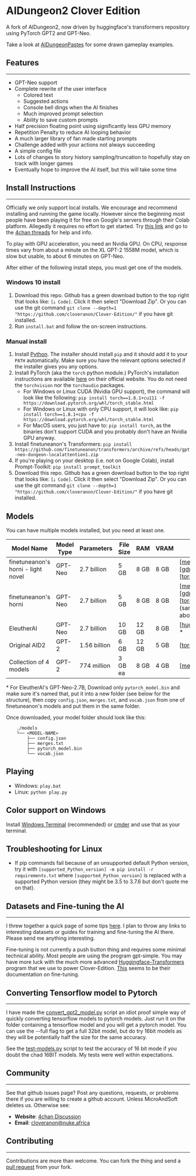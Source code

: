 # AIDungeon2 Clover Edition

A fork of AIDungeon2, now driven by huggingface's transformers repository using PyTorch GPT2 and GPT-Neo.

Take a look at [AIDungeonPastes](https://aidungeonpastes.github.io/AID2-Art/) for some drawn gameplay examples.


## Features
------------------------

* GPT-Neo support
* Complete rewrite of the user interface
  * Colored text
  * Suggested actions
  * Console bell dings when the AI finishes
  * Much improved prompt selection
  * Ability to save custom prompts
* Half precision floating point using significantly less GPU memory
* Repetition Penalty to reduce AI looping behavior
* A much larger library of fan made starting prompts
* Challenge added with your actions not always succeeding
* A simple config file
* Lots of changes to story history sampling/truncation to hopefully stay on track with longer games
* Eventually hope to improve the AI itself, but this will take some time

## Install Instructions
------------------------

Officially we only support local installs. We encourage and recommend installing and running the game locally. However since the beginning most people have been playing it for free on Google's servers through their Colab platform. Allegedly it requires no effort to get started. Try [this link](https://colab.research.google.com/drive/1kYVhVeE6z4sUyyKDVxLGrzI4OTV43eEa) and go to the [4chan threads](https://boards.4chan.org/search#/aidungeon%20OR%20%22ai%20dungeon%22) for help and info.

To play with GPU acceleration, you need an Nvidia GPU. On CPU, response times vary from about a minute on the XL GPT-2 1558M model, which is slow but usable, to about 6 minutes on GPT-Neo.

After either of the following install steps, you must get one of the models.

### Windows 10 install

1. Download this repo. Github has a green download button to the top right that looks like: `[⤓ Code]`. Click it then select "Download Zip". Or you can use the git command `git clone --depth=1 "https://github.com/cloveranon/Clover-Edition/"` if you have git installed.
2. Run `install.bat` and follow the on-screen instructions.

### Manual install

1. Install [Python](https://www.python.org/downloads/). The installer should install `pip` and it should add it to your `PATH` automatically. Make sure you have the relevant options selected if the installer gives you any options.
2. Install PyTorch (aka the `torch` python module.) PyTorch's installation instructions are available [here](https://pytorch.org/get-started/locally/) on their official website. You do not need the `torchvision` nor the `torchaudio` packages.
    - For Windows or Linux CUDA (Nvidia GPU support), the command will look like the following: `pip install torch==1.8.1+cu111 -f https://download.pytorch.org/whl/torch_stable.html`
    - For Windows or Linux with only CPU support, it will look like: `pip install torch==1.8.1+cpu -f https://download.pytorch.org/whl/torch_stable.html`
    - For MacOS users, you just have to: `pip install torch`, as the binaries don't support CUDA and you probably don't have an Nvidia GPU anyway.
3. Install finetuneanon's Transformers: `pip install https://github.com/finetuneanon/transformers/archive/refs/heads/gpt-neo-dungeon-localattention1.zip`
4. If you're playing on your desktop (i.e. not on Google Colab), install Prompt-Toolkit: `pip install prompt_toolkit`
5. Download this repo. Github has a green download button to the top right that looks like: `[⤓ Code]`. Click it then select "Download Zip". Or you can use the git command `git clone --depth=1 "https://github.com/cloveranon/Clover-Edition/"` if you have git installed.

## Models

You can have multiple models installed, but you need at least one.

| Model Name | Model Type | Parameters | File Size | RAM | VRAM | Links  |
|---|---|---|---|---|---|---|
| finetuneanon's horni - light novel | GPT-Neo | 2.7 billion | 5 GB | 8 GB | 8 GB | [[mega](https://mega.nz/file/rQcWCTZR#tCx3Ztf_PMe6OtfgI95KweFT5fFTcMm7Nx9Jly_0wpg)] [[gdrive](https://drive.google.com/file/d/1M1JY459RBIgLghtWDRDXlD4Z5DAjjMwg/view?usp=sharing)] [[torrent](https://tinyurl.com/pytorch-gptneo-horni)]  |
| finetuneanon's horni | GPT-Neo | 2.7 billion | 5 GB | 8 GB | 8 GB | [[mega](https://mega.nz/file/6BNykLJb#B6gxK3TnCKBpeOF1DJMXwaLc_gcTcqMS0Lhzr1SeJmc)] [[gdrive](https://drive.google.com/file/d/1-Jj_hlyNCQxuSnK7FFBXREGnRSMI5MoF/view?usp=sharing)] [[torrent](https://tinyurl.com/pytorch-gptneo-horni)](same as above) |
| EleutherAI | GPT-Neo | 2.7 billion | 10 GB | 12 GB | 8 GB | [[huggingface](https://huggingface.co/EleutherAI/gpt-neo-2.7B/tree/main)] * |
| Original AID2 | GPT-2 | 1.56 billion | 6 GB | 12 GB | 5 GB | [[torrent](tinyurl.com/pytorch-gpt2-model)] |
| Collection of 4 models | GPT-2 | 774 million | 3 GB ea | 8 GB | 4 GB | [[mega](https://mega.nz/folder/4e5kRCIB#v7q0ItVjhhGcIqfZOZy9yA)] |

\* For EleutherAI's GPT-Neo-2.7B, Download only `pytorch_model.bin` and make sure it's named that, put it into a new folder (see below for the structure), then copy `config.json`, `merges.txt`, and `vocab.json` from one of finetuneanon's models and put them in the same folder.

Once downloaded, your model folder should look like this:
```
    ./models
    └── <MODEL-NAME>
        ├── config.json
        ├── merges.txt
        ├── pytorch_model.bin
        └── vocab.json
```

## Playing

- Windows: `play.bat`
- Linux: `python play.py`


## Color support on Windows

Install [Windows Terminal](https://aka.ms/terminal) (recommended) or [cmder](https://cmder.net/) and use that as your terminal.


## Troubleshooting for Linux

* If pip commands fail because of an unsupported default Python version, try it with
`[supported_Python_version] -m pip install -r requirements.txt` where `[supported_Python_version]` is replaced with a supported Python version (they might be 3.5 to 3.7.6 but don't quote me on that).


## Datasets and Fine-tuning the AI
---------------

I threw together a quick page of some tips [here](DATASETS.md). I plan to throw any links to interesting datasets or guides for training and fine-tuning the AI there. Please send me anything interesting.

Fine-tuning is not currently a push button thing and requires some minimal technical ability. Most people are using the program gpt-simple. You may have more luck with the much more advanced [Huggingface-Transformers](https://github.com/huggingface/transformers) program that we use to power Clover-Edition. [This](https://huggingface.co/transformers/examples.html#language-model-fine-tuning) seems to be their documentation on fine-tuning.

## Converting Tensorflow model to Pytorch
----------------

I have made the [convert_gpt2_model.py](convert_gpt2_model.py) script an idiot proof simple way of quickly converting tensorflow models to pytorch models. Just run it on the folder containing a tensorflow model and you will get a pytorch model. You can use the --full flag to get a full 32bit model, but do try 16bit models as they will be potentially half the size for the same accuracy.

See the [test-models.py](test-models.py) script to test the accuracy of 16 bit mode if you doubt the chad 16BIT models. My tests were well within expectations.


## Community
------------------------

See that github issues page? Post any questions, requests, or problems there if you are willing to create a github account. Unless MicroAndSoft deletes us.
Otherwise see:

* **Website**: [4chan Discussion](https://boards.4chan.org/search#/aidungeon%20OR%20%22ai%20dungeon%22)
* **Email**: cloveranon@nuke.africa


## Contributing
------------------------
Contributions are more than welcome. You can fork the thing and send a  [pull request](https://help.github.com/articles/using-pull-requests/) from your fork.
